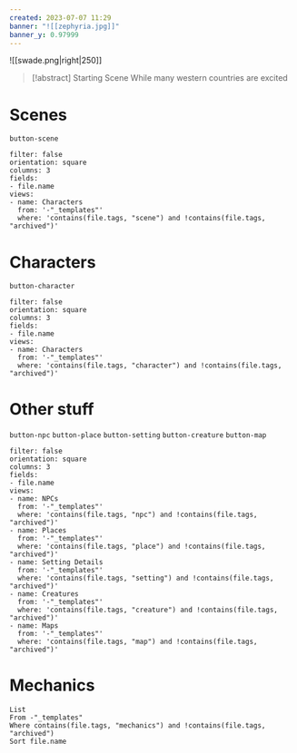 ```yaml
---
created: 2023-07-07 11:29
banner: "![[zephyria.jpg]]"
banner_y: 0.97999
---
```

![[swade.png|right|250]]

> [!abstract] Starting Scene
> While many western countries are excited 

# Scenes
`button-scene`

```page-gallery
filter: false
orientation: square
columns: 3
fields:
- file.name
views:
- name: Characters
  from: '-"_templates"'
  where: 'contains(file.tags, "scene") and !contains(file.tags, "archived")'
```

# Characters
`button-character`

```page-gallery
filter: false
orientation: square
columns: 3
fields:
- file.name
views:
- name: Characters
  from: '-"_templates"'
  where: 'contains(file.tags, "character") and !contains(file.tags, "archived")'
```

# Other stuff
`button-npc` `button-place` `button-setting` `button-creature` `button-map`

```page-gallery
filter: false
orientation: square
columns: 3
fields:
- file.name
views:
- name: NPCs
  from: '-"_templates"'
  where: 'contains(file.tags, "npc") and !contains(file.tags, "archived")'
- name: Places
  from: '-"_templates"'
  where: 'contains(file.tags, "place") and !contains(file.tags, "archived")'
- name: Setting Details
  from: '-"_templates"'
  where: 'contains(file.tags, "setting") and !contains(file.tags, "archived")'
- name: Creatures
  from: '-"_templates"'
  where: 'contains(file.tags, "creature") and !contains(file.tags, "archived")'
- name: Maps
  from: '-"_templates"'
  where: 'contains(file.tags, "map") and !contains(file.tags, "archived")'
```

# Mechanics
```dataview
List
From -"_templates"
Where contains(file.tags, "mechanics") and !contains(file.tags, "archived") 
Sort file.name
```
